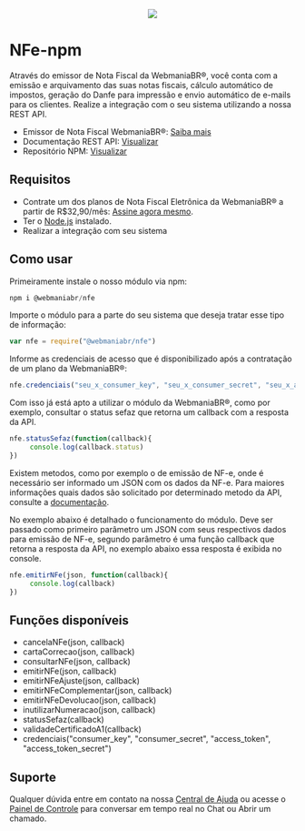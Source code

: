 <p align="center">
  <img src="https://wmbr.s3.amazonaws.com/img/logo_webmaniabr_github.png">
</p>

# NFe-npm

Através do emissor de Nota Fiscal da WebmaniaBR®, você conta com a emissão e arquivamento das suas notas fiscais, cálculo automático de impostos, geração do Danfe para impressão e envio automático de e-mails para os clientes. Realize a integração com o seu sistema utilizando a nossa REST API.

- Emissor de Nota Fiscal WebmaniaBR®: [Saiba mais](https://webmaniabr.com/nota-fiscal-eletronica/)
- Documentação REST API: [Visualizar](https://webmaniabr.com/docs/rest-api-nfe/)
- Repositório NPM: [Visualizar]()

## Requisitos
- Contrate um dos planos de Nota Fiscal Eletrônica da WebmaniaBR® a partir de R$32,90/mês: [Assine agora mesmo](https://webmaniabr.com/nota-fiscal-eletronica/).
- Ter o [Node.js](https://www.npmjs.com/get-npm) instalado.
- Realizar a integração com seu sistema

## Como usar
Primeiramente instale o nosso módulo via npm:
```js
npm i @webmaniabr/nfe
```

Importe o módulo para a parte do seu sistema que deseja tratar esse tipo de informação:
```js
var nfe = require("@webmaniabr/nfe")
```

Informe as credenciais de acesso que é disponibilizado após a contratação de um plano da WebmaniaBR®:
```js
nfe.credenciais("seu_x_consumer_key", "seu_x_consumer_secret", "seu_x_access_token", "seu_x_access_token_secret")
```

Com isso já está apto a utilizar o módulo da WebmaniaBR®, como por exemplo, consultar o status sefaz que retorna um callback com a resposta da API.
```js
nfe.statusSefaz(function(callback){
     console.log(callback.status)
})
```

Existem metodos, como por exemplo o de emissão de NF-e, onde é necessário ser informado um JSON com os dados da NF-e. Para maiores informações quais dados são solicitado por determinado metodo da API, consulte a [documentação](https://webmaniabr.com/docs/rest-api-nfe/).

No exemplo abaixo é detalhado o funcionamento do módulo. Deve ser passado como primeiro parâmetro um JSON com seus respectivos dados para emissão de NF-e, segundo parâmetro é uma função callback que retorna a resposta da API, no exemplo abaixo essa resposta é exibida no console.
```js
nfe.emitirNFe(json, function(callback){
     console.log(callback)
})
```

## Funções disponíveis

- cancelaNFe(json, callback)
- cartaCorrecao(json, callback)
- consultarNFe(json, callback)
- emitirNFe(json, callback)
- emitirNFeAjuste(json, callback)
- emitirNFeComplementar(json, callback)
- emitirNFeDevolucao(json, callback)
- inutilizarNumeracao(json, callback)
- statusSefaz(callback)
- validadeCertificadoA1(callback)
- credenciais("consumer_key", "consumer_secret", "access_token", "access_token_secret")

## Suporte

Qualquer dúvida entre em contato na nossa [Central de Ajuda](https://ajuda.webmaniabr.com) ou acesse o [Painel de Controle](https://webmaniabr.com/painel/) para conversar em tempo real no Chat ou Abrir um chamado.
